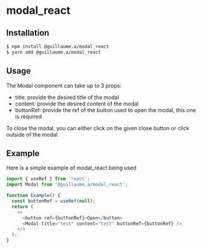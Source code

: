 # modal_react

## Installation

```bash
$ npm install @guillaume.a/modal_react
$ yarn add @guillaume.a/modal_react
```

## Usage
The Modal component can take up to 3 props:
- title: provide the desired title of the modal
- content: provide the desired content of the modal
- buttonRef: provide the ref of the button used to open the modal, this one is required

To close the modal, you can either click on the given close button or click outside of the modal.

## Example
Here is a simple example of modal_react being used

```javascript
import { useRef } from 'react';
import Modal from '@guillaume.a/modal_react';

function Example() {
  const buttonRef = useRef(null);
  return (
    <>
      <button ref={buttonRef}>Open</button>
      <Modal title="test" content="test" buttonRef={buttonRef} />
    </>
  );
}
```